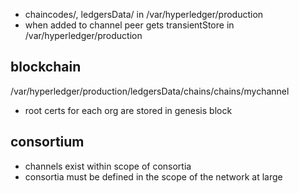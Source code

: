 * chaincodes/, ledgersData/ in /var/hyperledger/production
* when added to channel peer gets transientStore in /var/hyperledger/production

## blockchain
/var/hyperledger/production/ledgersData/chains/chains/mychannel
* root certs for each org are stored in genesis block

## consortium
* channels exist within scope of consortia
* consortia must be defined in the scope of the network at large
